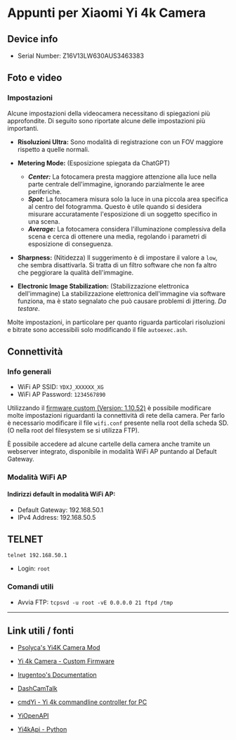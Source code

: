 # Appunti per Xiaomi Yi 4k Camera


## Device info

- Serial Number: Z16V13LW630AUS3463383

## Foto e video

### Impostazioni
Alcune impostazioni della videocamera necessitano di spiegazioni più approfondite. Di seguito sono riportate alcune delle impostazioni più importanti.

- **Risoluzioni Ultra:** Sono modalità di registrazione con un FOV maggiore rispetto a quelle normali.

- **Metering Mode:** (Esposizione spiegata da ChatGPT) 
  - ***Center:***  La fotocamera presta maggiore attenzione alla luce nella parte centrale dell'immagine, ignorando parzialmente le aree periferiche.
  - ***Spot:*** La fotocamera misura solo la luce in una piccola area specifica al centro del fotogramma. Questo è utile quando si desidera misurare accuratamente l'esposizione di un soggetto specifico in una scena.
  - ***Average:*** La fotocamera considera l'illuminazione complessiva della scena e cerca di ottenere una media, regolando i parametri di esposizione di conseguenza.

- **Sharpness:** (Nitidezza) Il suggerimento è di impostare il valore a `low`, che sembra disattivarla. Si tratta di un filtro software che non fa altro che peggiorare la qualità dell'immagine.

- **Electronic Image Stabilization:** (Stabilizzazione elettronica dell'immagine) La stabilizzazione elettronica dell'immagine via software funziona, ma è stato segnalato che può causare problemi di jittering. *Da testare*.

Molte impostazioni, in particolare per quanto riguarda particolari risoluzioni e bitrate sono accessibili solo modificando il file `autoexec.ash`.

## Connettività

### Info generali

- WiFi AP SSID: `YDXJ_XXXXXX_XG`
- WiFi AP Password: `1234567890`

Utilizzando il [firmware custom (Version: 1.10.52)](https://github.com/psolyca/Yi_4k_ROOTFS) è possibile modificare molte impostazioni riguardanti la connettività di rete della camera. Per farlo è necessario modificare il file `wifi.conf` presente nella root della scheda SD. (O nella root del filesystem se si utilizza FTP).

È possibile accedere ad alcune cartelle della camera anche tramite un webserver integrato, disponibile in modalità WiFi AP puntando al Default Gateway.

### Modalità WiFi AP

#### Indirizzi default in modalità WiFi AP:
- Default Gateway: 192.168.50.1
- IPv4 Address: 192.168.50.5

## TELNET
`telnet 192.168.50.1`

- Login: `root`

### Comandi utili

- Avvia FTP: `tcpsvd -u root -vE 0.0.0.0 21 ftpd /tmp`

---

## Link utili / fonti

- [Psolyca's Yi4K Camera Mod](https://psolyca.ovh/)

- [Yi 4k Camera - Custom Firmware](https://github.com/psolyca/Yi_4k_ROOTFS)

- [Irugentoo's Documentation](https://github.com/irungentoo/Xiaomi_Yi_4k_Camera)

- [DashCamTalk](https://dashcamtalk.com/forum/threads/yi-4k-z16vxxl-custom-firmware-and-more-update-20-12-20-release-1-10-52-ethernet-over-usb.35439/)

- [cmdYi - Yi 4k commandline controller for PC](https://github.com/NikolayRag/cmdYi)

- [YiOpenAPI](https://github.com/YITechnology/YIOpenAPI)

- [Yi4kApi - Python](https://github.com/NikolayRag/Yi4kAPI)


